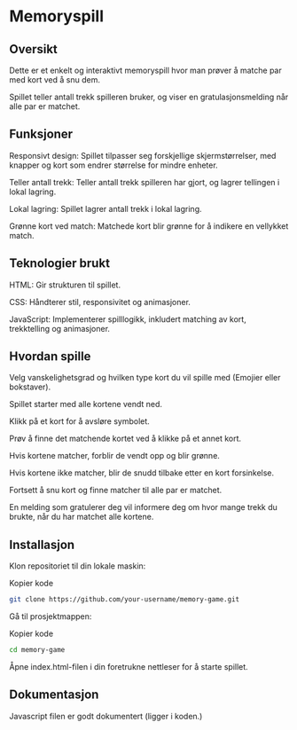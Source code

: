 # Memoryspill

## Oversikt

Dette er et enkelt og interaktivt memoryspill hvor man prøver å matche par med kort ved å snu dem. 

Spillet teller antall trekk spilleren bruker, og viser en gratulasjonsmelding når alle par er matchet.

## Funksjoner

Responsivt design: Spillet tilpasser seg forskjellige skjermstørrelser, med knapper og kort som endrer størrelse for mindre enheter.

Teller antall trekk: Teller antall trekk spilleren har gjort, og lagrer tellingen i lokal lagring.

Lokal lagring: Spillet lagrer antall trekk i lokal lagring.

Grønne kort ved match: Matchede kort blir grønne for å indikere en vellykket match.

## Teknologier brukt
HTML: Gir strukturen til spillet.

CSS: Håndterer stil, responsivitet og animasjoner.

JavaScript: Implementerer spilllogikk, inkludert matching av kort, trekktelling og animasjoner.

## Hvordan spille

Velg vanskelighetsgrad og hvilken type kort du vil spille med (Emojier eller bokstaver).

Spillet starter med alle kortene vendt ned.

Klikk på et kort for å avsløre symbolet.

Prøv å finne det matchende kortet ved å klikke på et annet kort.

Hvis kortene matcher, forblir de vendt opp og blir grønne.

Hvis kortene ikke matcher, blir de snudd tilbake etter en kort forsinkelse.

Fortsett å snu kort og finne matcher til alle par er matchet.

En melding som gratulerer deg vil informere deg om hvor mange trekk du brukte, når du har matchet alle kortene.

## Installasjon
Klon repositoriet til din lokale maskin:


Kopier kode
```bash
git clone https://github.com/your-username/memory-game.git
```
Gå til prosjektmappen:


Kopier kode
```bash
cd memory-game
```

Åpne index.html-filen i din foretrukne nettleser for å starte spillet.

## Dokumentasjon

Javascript filen er godt dokumentert (ligger i koden.)
